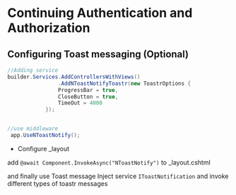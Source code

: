 # Continuing Authentication and Authorization


## Configuring Toast messaging (Optional)

```cs
//Adding service
builder.Services.AddControllersWithViews()
                .AddNToastNotifyToastr(new ToastrOptions {
                ProgressBar = true,
                CloseButton = true,
                TimeOut = 4000
            });


//use middleware
 app.UseNToastNotify();
```

- Configure \_layout

add `@await Component.InvokeAsync("NToastNotify")` to \_layout.cshtml

and finally use Toast message
Inject service `IToastNotification` and invoke different types of toastr messages